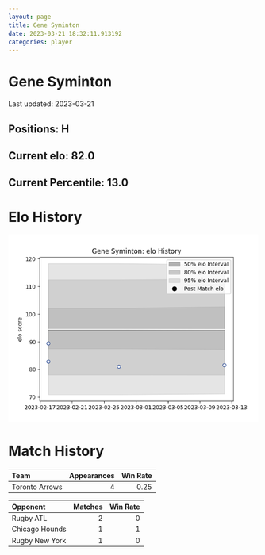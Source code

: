 ```yaml
---  
layout: page  
title: Gene Syminton  
date: 2023-03-21 18:32:11.913192  
categories: player  
---
```

# Gene Syminton


Last updated: 2023-03-21
## Positions: H

## Current elo: 82.0

## Current Percentile: 13.0

# Elo History


![elo history](history_GeneSyminton.png)
# Match History


| Team           |   Appearances |   Win Rate |
|:---------------|--------------:|-----------:|
| Toronto Arrows |             4 |       0.25 |

| Opponent       |   Matches |   Win Rate |
|:---------------|----------:|-----------:|
| Rugby ATL      |         2 |          0 |
| Chicago Hounds |         1 |          1 |
| Rugby New York |         1 |          0 |